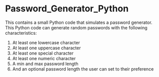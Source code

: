 # Password_Generator_Python
This contains a small Python code that simulates a password generator.
This Python code can generate random passwords with the following characteristics:
1. At least one lowercase character
2. At least one uppercase character
3. At least one special character
4. At least one numeric character
5. A min and max password length
6. And an optional password length the user can set to their preference
